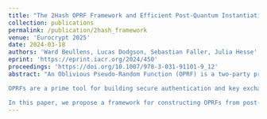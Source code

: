 ```yaml
---
title: "The 2Hash OPRF Framework and Efficient Post-Quantum Instantiations"
collection: publications
permalink: /publication/2hash_framework
venue: 'Eurocrypt 2025'
date: 2024-03-18
authors: 'Ward Beullens, Lucas Dodgson, Sebastian Faller, Julia Hesse'
eprint: 'https://eprint.iacr.org/2024/450'
proceedings: 'https://doi.org/10.1007/978-3-031-91101-9_12'
abstract: "An Oblivious Pseudo-Random Function (OPRF) is a two-party protocol for jointly evaluating a Pseudo-Random Function (PRF), where a user has an input x and a server has an input k. At the end of the protocol, the user learns the evaluation of the PRF using key k at the value x, while the server learns nothing about the user's input or output. 

OPRFs are a prime tool for building secure authentication and key exchange from passwords, private set intersection, private information retrieval, and many other privacy-preserving systems. While classical OPRFs run as fast as a TLS Handshake, current *quantum-safe* OPRF candidates are still practically inefficient. 

In this paper, we propose a framework for constructing OPRFs from post-quantum multi-party computation. The framework captures a family of so-called \"2Hash PRFs\", which sandwich a function evaluation in between two hashes. The core of our framework is a compiler that yields an OPRF from a secure evaluation of any function that is key-collision resistant and one-more unpredictable. We instantiate this compiler by providing such functions built from Legendre symbols, and from AES encryption. We then give a case-tailored protocol for securely evaluating our Legendre-based function, built from oblivious transfer (OT) and zero-knowledge proofs (ZKP). Instantiated with lattice-based OT and ZKPs, we obtain a quantum-safe OPRF that completes in 0.57 seconds, with less than 1MB of communication."
---
```


